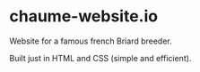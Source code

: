 # chaume-website.io

Website for a famous french Briard breeder.

Built just in HTML and CSS (simple and efficient).
